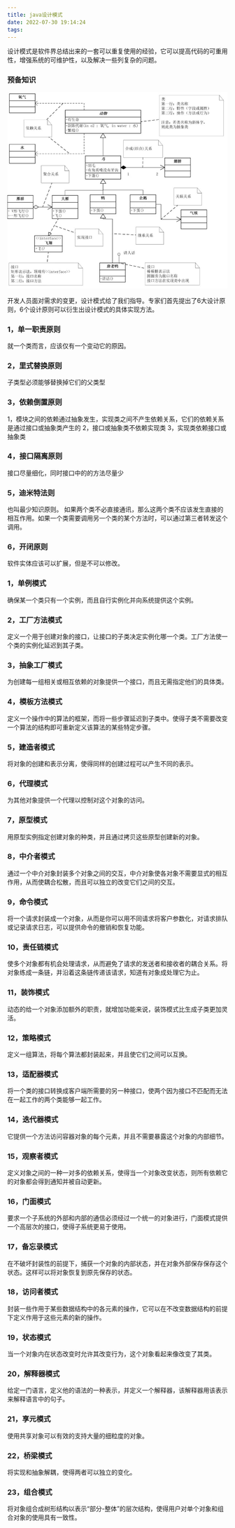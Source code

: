```yaml
---
title: java设计模式
date: 2022-07-30 19:14:24
tags:
---
```


设计模式是软件界总结出来的一套可以重复使用的经验，它可以提高代码的可重用性，增强系统的可维护性，以及解决一些列复杂的问题。

<!-- more -->

### 预备知识

![](java-design-pattern/uml_diagram.png)

开发人员面对需求的变更，设计模式给了我们指导。专家们首先提出了6大设计原则，6个设计原则可以衍生出设计模式的具体实现方法。

### 1，单一职责原则

就一个类而言，应该仅有一个变动它的原因。

### 2，里式替换原则

子类型必须能够替换掉它们的父类型

### 3，依赖倒置原则

1，模块之间的依赖通过抽象发生，实现类之间不产生依赖关系，它们的依赖关系是通过接口或抽象类产生的
2，接口或抽象类不依赖实现类
3，实现类依赖接口或抽象类

### 4，接口隔离原则

接口尽量细化，同时接口中的的方法尽量少

### 5，迪米特法则

也叫最少知识原则。
如果两个类不必直接通讯，那么这两个类不应该发生直接的相互作用。如果一个类需要调用另一个类的某个方法时，可以通过第三者转发这个调用。

### 6，开闭原则

软件实体应该可以扩展，但是不可以修改。


### 1，单例模式

确保某一个类只有一个实例，而且自行实例化并向系统提供这个实例。

### 2，工厂方法模式

定义一个用于创建对象的接口，让接口的子类决定实例化哪一个类。工厂方法使一个类的实例化延迟到其子类。

### 3，抽象工厂模式

为创建每一组相关或相互依赖的对象提供一个接口，而且无需指定他们的具体类。

### 4，模板方法模式

定义一个操作中的算法的框架，而将一些步骤延迟到子类中。使得子类不需要改变一个算法的结构即可重新定义该算法的某些特定步骤。

### 5，建造者模式

将对象的创建和表示分离，使得同样的创建过程可以产生不同的表示。

### 6，代理模式

为其他对象提供一个代理以控制对这个对象的访问。

### 7，原型模式

用原型实例指定创建对象的种类，并且通过拷贝这些原型创建新的对象。

### 8，中介者模式

通过一个中介对象封装多个对象之间的交互，中介对象使各对象不需要显式的相互作用，从而使耦合松散，而且可以独立的改变它们之间的交互。

### 9，命令模式

将一个请求封装成一个对象，从而是你可以用不同请求将客户参数化，对请求排队或记录请求日志，可以提供命令的撤销和恢复功能。

### 10，责任链模式

使多个对象都有机会处理请求，从而避免了请求的发送者和接收者的耦合关系。将对象练成一条链，并沿着这条链传递该请求，知道有对象成处理它为止。

### 11，装饰模式

动态的给一个对象添加额外的职责，就增加功能来说，装饰模式比生成子类更加灵活。

### 12，策略模式

定义一组算法，将每个算法都封装起来，并且使它们之间可以互换。

### 13，适配器模式

将一个类的接口转换成客户端所需要的另一种接口，使两个因为接口不匹配而无法在一起工作的两个类能够一起工作。

### 14，迭代器模式

它提供一个方法访问容器对象的每个元素，并且不需要暴露这个对象的内部细节。

### 15，观察者模式

定义对象之间的一种一对多的依赖关系，使得当一个对象改变状态，则所有依赖它的对象都会得到通知并被自动更新。

### 16，门面模式

要求一个子系统的外部和内部的通信必须经过一个统一的对象进行，门面模式提供一个高层次的接口，使得子系统更易于使用。

### 17，备忘录模式

在不破坏封装性的前提下，捕获一个对象的内部状态，并在对象外部保存保存这个状态。这样可以将对象恢复到原先保存的状态。

### 18，访问者模式

封装一些作用于某些数据结构中的各元素的操作，它可以在不改变数据结构的前提下定义作用于这些元素的新的操作。

### 19，状态模式

当一个对象内在状态改变时允许其改变行为，这个对象看起来像改变了其类。

### 20，解释器模式

给定一门语言，定义他的语法的一种表示，并定义一个解释器，该解释器用该表示来解释语言中的句子。

### 21，享元模式

使用共享对象可以有效的支持大量的细粒度的对象。

### 22，桥梁模式

将实现和抽象解耦，使得两者可以独立的变化。

### 23，组合模式

将对象组合成树形结构以表示“部分-整体”的层次结构，使得用户对单个对象和组合对象的使用具有一致性。

